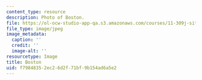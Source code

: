 ```yaml
---
content_type: resource
description: Photo of Boston.
file: https://ol-ocw-studio-app-qa.s3.amazonaws.com/courses/11-309j-sites-in-sight-photography-as-inquiry-fall-2003/f79848352ec26d2f71bf9b154ad6a5e2_24.jpg
file_type: image/jpeg
image_metadata:
  caption: ''
  credit: ''
  image-alt: ''
resourcetype: Image
title: Boston
uid: f7984835-2ec2-6d2f-71bf-9b154ad6a5e2
---
```

